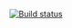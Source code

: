 [![Build status](https://ci.appveyor.com/api/projects/status/7x7el71e8950e8ei?svg=true)](https://ci.appveyor.com/project/ElnurIsaev/zxcpause)
